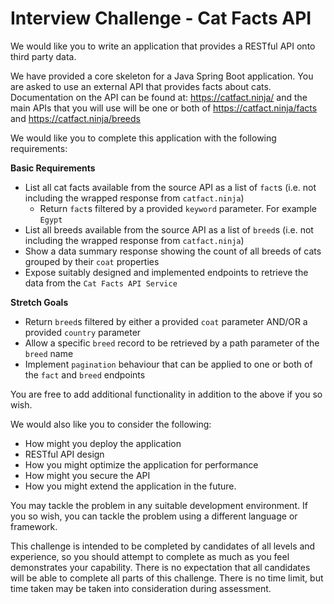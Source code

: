 
# Interview Challenge - Cat Facts API

We would like you to write an application that provides a RESTful API onto third party data.

We have provided a core skeleton for a Java Spring Boot application. You are asked to use an external API that provides facts about cats. Documentation on the API can be found at: https://catfact.ninja/ and the main APIs that you will use will be one or both of https://catfact.ninja/facts and https://catfact.ninja/breeds

We would like you to complete this application with the following requirements:

**Basic Requirements**

* List all cat facts available from the source API as a list of `fact`s (i.e. not including the wrapped response from `catfact.ninja`)
    * Return `fact`s filtered by a provided `keyword` parameter. For example `Egypt`
* List all breeds available from the source API as a list of `breed`s (i.e. not including the wrapped response from `catfact.ninja`)
* Show a data summary response showing the count of all breeds of cats grouped by their `coat` properties
* Expose suitably designed and implemented endpoints to retrieve the data from the `Cat Facts API Service`

**Stretch Goals**

* Return `breed`s filtered by either a provided `coat` parameter AND/OR a provided `country` parameter
* Allow a specific `breed` record to be retrieved by a path parameter of the `breed` name
* Implement `pagination` behaviour that can be applied to one or both of the `fact` and `breed` endpoints

You are free to add additional functionality in addition to the above if you so wish.

We would also like you to consider the following:

* How might you deploy the application
* RESTful API design
* How you might optimize the application for performance
* How might you secure the API
* How you might extend the application in the future.

You may tackle the problem in any suitable development environment. If you so wish, you can tackle the problem using a different language or framework. 

This challenge is intended to be completed by candidates of all levels and experience, so you should attempt to complete as much as you feel demonstrates your capability. There is no expectation that all candidates will be able to complete all parts of this challenge. There is no time limit, but time taken may be taken into consideration during assessment.
